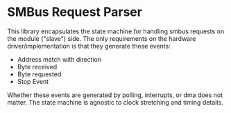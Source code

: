 # SMBus Request Parser

This library encapsulates the state machine for handling smbus requests on the module ("slave") side. The only requirements on the hardware driver/implementation is that they generate these events:

* Address match with direction
* Byte received
* Byte requested
* Stop Event

Whether these events are generated by polling, interrupts, or dma does not matter. The state machine is agnostic to clock stretching and timing details.
